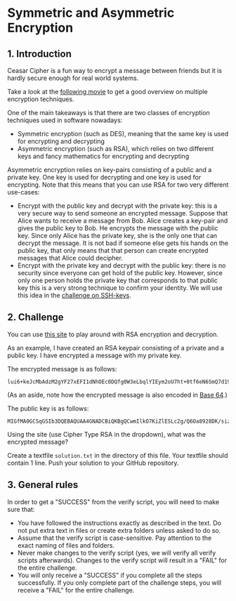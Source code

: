 # Symmetric and Asymmetric Encryption

## 1. Introduction

Ceasar Cipher is a fun way to encrypt a message between friends but it is hardly secure enough for real world systems.

Take a look at the [following movie](https://www.youtube.com/watch?v=jhXCTbFnK8o) to get a good overview on multiple encryption techniques.

One of the main takeaways is that there are two classes of encryption techniques used in software nowadays:
* Symmetric encryption (such as DES), meaning that the same key is used for encrypting and decrypting
* Asymmetric encryption (such as RSA), which relies on two different keys and fancy mathematics for encrypting and decrypting

Asymmetric encryption relies on key-pairs consisting of a public and a private key. One key is used for decrypting and one key is used for encrypting. Note that this means that you can use RSA for two very different use-cases:
* Encrypt with the public key and decrypt with the private key: this is a very secure way to send someone an encrypted message. Suppose that Alice wants to receive a message from Bob. Alice creates a key-pair and gives the public key to Bob. He encrypts the message with the public key. Since only Alice has the private key, she is the only one that can decrypt the message. It is not bad if someone else gets his hands on the public key, that only means that that person can create encrypted messages that Alice could decipher.
* Encrypt with the private key and decrypt with the public key: there is no security since everyone can get hold of the public key. However, since only one person holds the private key that corresponds to that public key this is a very strong technique to confirm your identity. We will use this idea in the [challenge on SSH-keys](./../../../git-challenges/04-ssh/description.md).

## 2. Challenge

You can use [this site](https://www.devglan.com/online-tools/rsa-encryption-decryption) to play around with RSA encryption and decryption.

As an example, I have created an RSA keypair consisting of a private and a public key. I have encrypted a message with my private key.

The encrypted message is as follows:

```
lui6+keJcMbAdzM2gYF27xEFI1dNhOEc0DQfg0W3eLbqlYIEym2oU7ht+0tf6eN6SmQ7d19QJqnms+eX9cmsHN/vLH52Jc1MXBrPsvVNkuTMRlw257ax8zIlu9QzL74QT77oSjJ8tzvkNSePUn3RfMr3fkV3Ef5Mdee6lLwgHC0=
```

(As an aside, note how the encrypted message is also encoded in [Base 64](../01-base64/description.md).)

The public key is as follows:

```
MIGfMA0GCSqGSIb3DQEBAQUAA4GNADCBiQKBgQCwmIlkO7KiZlESLc2g/Q6Oa8928DK/sizHG3ehUb3o1B99yCCPAKl/SWtxWhxtyd1kn3PUaqayiq6uFOHUWlhuxe4UoX4S7gt10bpulPEEl7suyjV0ajw2+r7sTbdtpfxaw2Lgtfpg0Dlfh42TiHEsAQ7N5k7wdOun0iVsVkrrHQIDAQAB
```

Using the site (use Cipher Type RSA in the dropdown), what was the encrypted message?

Create a textfile `solution.txt` in the directory of this file. Your textfile should contain 1 line. Push your solution to your GitHub repository.

## 3. General rules

In order to get a "SUCCESS" from the verify script, you will need to make sure that:

-   You have followed the instructions exactly as described in the text. Do not put extra text in files or create extra folders unless asked to do so.
-   Assume that the verify script is case-sensitive. Pay attention to the exact naming of files and folders.
-   Never make changes to the verify script (yes, we will verify all verify scripts afterwards). Changes to the verify script will result in a "FAIL" for the entire challenge.
-   You will only receive a "SUCCESS" if you complete all the steps successfully. If you only complete part of the challenge steps, you will receive a "FAIL" for the entire challenge.